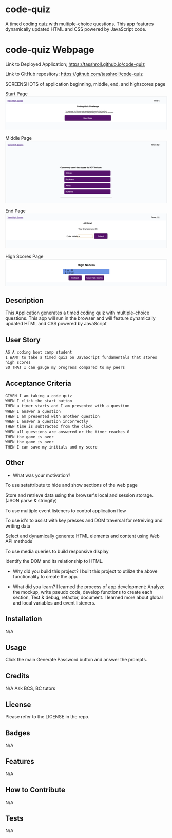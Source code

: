 # code-quiz
A timed coding quiz with multiple-choice questions. This app features dynamically updated HTML and CSS powered by JavaScript code.

# code-quiz Webpage

Link to Deployed Application;
https://tasshroll.github.io/code-quiz

Link to GitHub repository:
https://github.com/tasshroll/code-quiz


SCREENSHOTS of application beginning, middle, end, and highscores page

Start Page
![Screenshot of application start page.](./Assets/img/CodeQuiz-StartPage.png)

Middle Page
![Screenshot of application middle page.](./Assets/CodeQuiz-MiddlePage.png)

End Page
![Screenshot of application end page.](./Assets/img/CodeQuiz-EndPage.png)

High Scores Page
![Screenshot of application high score page.](./Assets/img/CodeQuiz-HighScoresPage.png)

## Description
This Application generates a timed coding quiz with multiple-choice questions. This app will run in the browser and will feature dynamically updated HTML and CSS powered by JavaScript 


## User Story
```
AS A coding boot camp student
I WANT to take a timed quiz on JavaScript fundamentals that stores high scores
SO THAT I can gauge my progress compared to my peers
```

## Acceptance Criteria

```
GIVEN I am taking a code quiz
WHEN I click the start button
THEN a timer starts and I am presented with a question
WHEN I answer a question
THEN I am presented with another question
WHEN I answer a question incorrectly
THEN time is subtracted from the clock
WHEN all questions are answered or the timer reaches 0
THEN the game is over
WHEN the game is over
THEN I can save my initials and my score
`````

## Other

- What was your motivation? 

To use setattribute to hide and show sections of the web page

Store and retrieve data using the browser's local and session storage. (JSON parse & stringify)

To use multiple event listeners to control application flow

To use id's to assist with key presses and DOM traversal for retreiving and writing data

Select and dynamically generate HTML elements and content using Web API methods

To use media queries to build responsive display

Identify the DOM and its relationship to HTML.


- Why did you build this project? 
I built this project to utilize the above functionality to create the app.

- What did you learn?
I learned the process of app development: Analyze the mockup, write pseudo code, develop functions to create each section, Test & debug, refactor, document. I learned more about global and local variables and event listeners. 

## Installation 
N/A

## Usage
Click the main Generate Password button and answer the prompts.

## Credits
N/A
Ask BCS, BC tutors

## License
Please refer to the LICENSE in the repo.

## Badges
N/A

## Features
N/A

## How to Contribute
N/A

## Tests
N/A